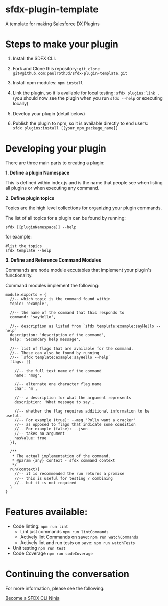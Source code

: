 # sfdx-plugin-template 

A template for making Salesforce DX Plugins

# Steps to make your plugin

1. Install the SDFX CLI.

2. Fork and Clone this repository: `git clone git@github.com:paulroth3d/sfdx-plugin-template.git`

3. Install npm modules: `npm install`

4. Link the plugin, so it is available for local testing: `sfdx plugins:link .` <br /> (you should now see the plugin when you run `sfdx --help` or executing locally)

5. Develop your plugin (detail below)

6. Publish the plugin to npm, so it is available directly to end users: <br /> `sfdx plugins:install [[your_npm_package_name]]`


# Developing your plugin

There are three main parts to creating a plugin:

**1. Define a plugin Namespace**

This is defined within index.js and is the name that people see when listing all plugins or when executing any command.

**2. Define plugin topics**

Topics are the high level collections for organizing
your plugin commands.
 
The list of all topics for a plugin can be found
by running:

	sfdx [[pluginNamespace]] --help

for example:

	#list the topics
	sfdx template --help

**3. Define and Reference Command Modules**

Commands are node module excutables that implement your plugin's functionality.

Command modules implement the following:

	module.exports = {
	  //-- which topic is the command found within
	  topic: 'example',
	
	  //-- the name of the command that this responds to
	  command: 'sayHello',
	
	  //-- description as listed from `sfdx template:example:sayHello --help`
	  description: 'description of the command',
	  help: 'Secondary help message',
	
	  //-- list of flags that are available for the command.
	  //-- These can also be found by running
	  //-- `sfdx template:example:sayHello --help`
	  flags: [{
	    
	    //-- the full text name of the command
	    name: 'msg',
	    
	    //-- alternate one character flag name
	    char: 'm',
	    
	    //-- a description for what the argument represents
	    description: 'What message to say',
	
	    //-- whether the flag requires additional information to be useful.
	    //-- For example (true): --msg "Polly want a cracker"
	    //-- as opposed to flags that indicate some condition
	    //-- For example (false): --json
	    //-- takes no argument
	    hasValue: true
	  }],
	  
	  /**
	   * The actual implementation of the command.
	   * @param {any} context - sfdx command context
	   */
	  run(context){
	  	//-- it is recommended the run returns a promise
	  	//-- this is useful for testing / combining
	  	//-- but it is not required
	  }
	}

# Features available:

* Code linting: `npm run lint`
  * Lint just commands `npm run lintCommands`
  * Actively lint Commands on save: `npm run watchCommands`
  * Actively lint and run tests on save: `npm run watchTests`
* Unit testing `npm run test`
* Code Coverage `npm run codeCoverage`

# Continuing the conversation

For more information, please see the following:

[Become a SFDX CLI Ninja](https://www.youtube.com/watch?v=dWUQOy2qdTc&t=7m40s)